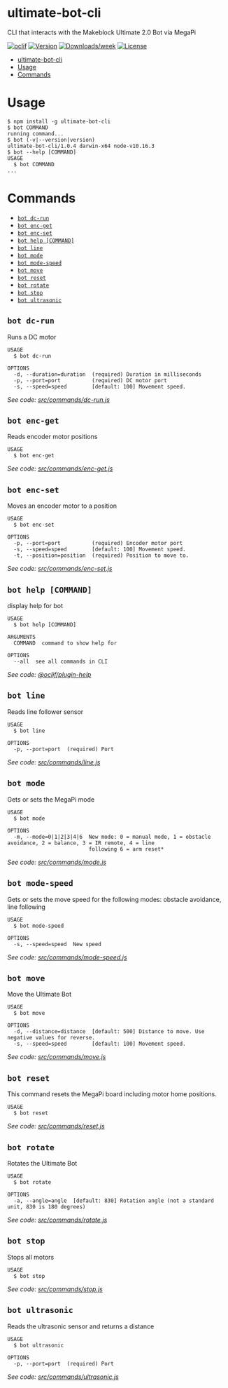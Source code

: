 # ultimate-bot-cli

CLI that interacts with the Makeblock Ultimate 2.0 Bot via MegaPi

[![oclif](https://img.shields.io/badge/cli-oclif-brightgreen.svg)](https://oclif.io)
[![Version](https://img.shields.io/npm/v/ultimate-bot-cli.svg)](https://npmjs.org/package/ultimate-bot-cli)
[![Downloads/week](https://img.shields.io/npm/dw/ultimate-bot-cli.svg)](https://npmjs.org/package/ultimate-bot-cli)
[![License](https://img.shields.io/npm/l/ultimate-bot-cli.svg)](https://github.com/pozil/ultimate-bot-cli/blob/master/package.json)

<!-- toc -->
* [ultimate-bot-cli](#ultimate-bot-cli)
* [Usage](#usage)
* [Commands](#commands)
<!-- tocstop -->

# Usage

<!-- usage -->
```sh-session
$ npm install -g ultimate-bot-cli
$ bot COMMAND
running command...
$ bot (-v|--version|version)
ultimate-bot-cli/1.0.4 darwin-x64 node-v10.16.3
$ bot --help [COMMAND]
USAGE
  $ bot COMMAND
...
```
<!-- usagestop -->

# Commands

<!-- commands -->
* [`bot dc-run`](#bot-dc-run)
* [`bot enc-get`](#bot-enc-get)
* [`bot enc-set`](#bot-enc-set)
* [`bot help [COMMAND]`](#bot-help-command)
* [`bot line`](#bot-line)
* [`bot mode`](#bot-mode)
* [`bot mode-speed`](#bot-mode-speed)
* [`bot move`](#bot-move)
* [`bot reset`](#bot-reset)
* [`bot rotate`](#bot-rotate)
* [`bot stop`](#bot-stop)
* [`bot ultrasonic`](#bot-ultrasonic)

## `bot dc-run`

Runs a DC motor

```
USAGE
  $ bot dc-run

OPTIONS
  -d, --duration=duration  (required) Duration in milliseconds
  -p, --port=port          (required) DC motor port
  -s, --speed=speed        [default: 100] Movement speed.
```

_See code: [src/commands/dc-run.js](https://github.com/pozil/ultimate-bot-cli/blob/v1.0.4/src/commands/dc-run.js)_

## `bot enc-get`

Reads encoder motor positions

```
USAGE
  $ bot enc-get
```

_See code: [src/commands/enc-get.js](https://github.com/pozil/ultimate-bot-cli/blob/v1.0.4/src/commands/enc-get.js)_

## `bot enc-set`

Moves an encoder motor to a position

```
USAGE
  $ bot enc-set

OPTIONS
  -p, --port=port          (required) Encoder motor port
  -s, --speed=speed        [default: 100] Movement speed.
  -t, --position=position  (required) Position to move to.
```

_See code: [src/commands/enc-set.js](https://github.com/pozil/ultimate-bot-cli/blob/v1.0.4/src/commands/enc-set.js)_

## `bot help [COMMAND]`

display help for bot

```
USAGE
  $ bot help [COMMAND]

ARGUMENTS
  COMMAND  command to show help for

OPTIONS
  --all  see all commands in CLI
```

_See code: [@oclif/plugin-help](https://github.com/oclif/plugin-help/blob/v2.2.1/src/commands/help.ts)_

## `bot line`

Reads line follower sensor

```
USAGE
  $ bot line

OPTIONS
  -p, --port=port  (required) Port
```

_See code: [src/commands/line.js](https://github.com/pozil/ultimate-bot-cli/blob/v1.0.4/src/commands/line.js)_

## `bot mode`

Gets or sets the MegaPi mode

```
USAGE
  $ bot mode

OPTIONS
  -m, --mode=0|1|2|3|4|6  New mode: 0 = manual mode, 1 = obstacle avoidance, 2 = balance, 3 = IR remote, 4 = line
                          following 6 = arm reset*
```

_See code: [src/commands/mode.js](https://github.com/pozil/ultimate-bot-cli/blob/v1.0.4/src/commands/mode.js)_

## `bot mode-speed`

Gets or sets the move speed for the following modes: obstacle avoidance, line following

```
USAGE
  $ bot mode-speed

OPTIONS
  -s, --speed=speed  New speed
```

_See code: [src/commands/mode-speed.js](https://github.com/pozil/ultimate-bot-cli/blob/v1.0.4/src/commands/mode-speed.js)_

## `bot move`

Move the Ultimate Bot

```
USAGE
  $ bot move

OPTIONS
  -d, --distance=distance  [default: 500] Distance to move. Use negative values for reverse.
  -s, --speed=speed        [default: 100] Movement speed.
```

_See code: [src/commands/move.js](https://github.com/pozil/ultimate-bot-cli/blob/v1.0.4/src/commands/move.js)_

## `bot reset`

This command resets the MegaPi board including motor home positions.

```
USAGE
  $ bot reset
```

_See code: [src/commands/reset.js](https://github.com/pozil/ultimate-bot-cli/blob/v1.0.4/src/commands/reset.js)_

## `bot rotate`

Rotates the Ultimate Bot

```
USAGE
  $ bot rotate

OPTIONS
  -a, --angle=angle  [default: 830] Rotation angle (not a standard unit, 830 is 180 degrees)
```

_See code: [src/commands/rotate.js](https://github.com/pozil/ultimate-bot-cli/blob/v1.0.4/src/commands/rotate.js)_

## `bot stop`

Stops all motors

```
USAGE
  $ bot stop
```

_See code: [src/commands/stop.js](https://github.com/pozil/ultimate-bot-cli/blob/v1.0.4/src/commands/stop.js)_

## `bot ultrasonic`

Reads the ultrasonic sensor and returns a distance

```
USAGE
  $ bot ultrasonic

OPTIONS
  -p, --port=port  (required) Port
```

_See code: [src/commands/ultrasonic.js](https://github.com/pozil/ultimate-bot-cli/blob/v1.0.4/src/commands/ultrasonic.js)_
<!-- commandsstop -->
